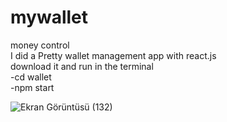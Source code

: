 # mywallet
money control <br>
I did a Pretty wallet management app with react.js <br> 
download it and run in the terminal <br> 
 -cd wallet <br> 
 -npm start <br>

![Ekran Görüntüsü (132)](https://user-images.githubusercontent.com/62558026/156837411-d3558b43-bd22-4b2f-983b-2d13ec95b844.png)
